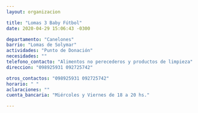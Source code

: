 ```yaml
---
layout: organizacion

title: "Lomas 3 Baby Fútbol"
date: 2020-04-29 15:06:43 -0300

departamento: "Canelones"
barrio: "Lomas de Solymar"
actividades: "Punto de Donación"
necesidades: ""
telefono_contacto: "Alimentos no perecederos y productos de limpieza"
direccion: "098925931 092725742"

otros_contactos: "098925931 092725742"
horario: " "
aclaraciones: ""
cuenta_bancaria: "Miércoles y Viernes de 18 a 20 hs."

---
```

